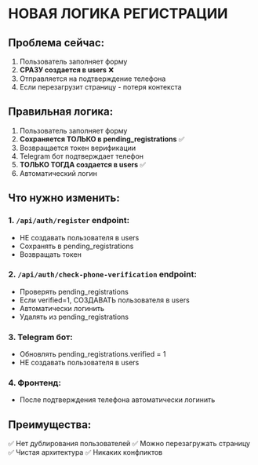 # НОВАЯ ЛОГИКА РЕГИСТРАЦИИ

## Проблема сейчас:
1. Пользователь заполняет форму
2. **СРАЗУ создается в users** ❌
3. Отправляется на подтверждение телефона
4. Если перезагрузит страницу - потеря контекста

## Правильная логика:
1. Пользователь заполняет форму
2. **Сохраняется ТОЛЬКО в pending_registrations** ✅
3. Возвращается токен верификации
4. Telegram бот подтверждает телефон
5. **ТОЛЬКО ТОГДА создается в users** ✅
6. Автоматический логин

## Что нужно изменить:

### 1. `/api/auth/register` endpoint:
- НЕ создавать пользователя в users
- Сохранять в pending_registrations
- Возвращать токен

### 2. `/api/auth/check-phone-verification` endpoint:
- Проверять pending_registrations
- Если verified=1, СОЗДАВАТЬ пользователя в users
- Автоматически логинить
- Удалять из pending_registrations

### 3. Telegram бот:
- Обновлять pending_registrations.verified = 1
- НЕ создавать пользователя в users

### 4. Фронтенд:
- После подтверждения телефона автоматически логинить

## Преимущества:
✅ Нет дублирования пользователей
✅ Можно перезагружать страницу
✅ Чистая архитектура
✅ Никаких конфликтов 